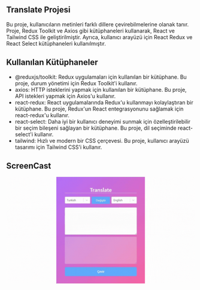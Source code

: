 ## Translate Projesi

Bu proje, kullanıcıların metinleri farklı dillere çevirebilmelerine olanak tanır. Proje, Redux Toolkit ve Axios gibi kütüphaneleri kullanarak, React ve Tailwind CSS ile geliştirilmiştir. Ayrıca, kullanıcı arayüzü için React Redux ve React Select kütüphaneleri kullanılmıştır.

## Kullanılan Kütüphaneler

- @reduxjs/toolkit: Redux uygulamaları için kullanılan bir kütüphane. Bu proje, durum yönetimi için Redux Toolkit'i kullanır.
- axios: HTTP isteklerini yapmak için kullanılan bir kütüphane. Bu proje, API istekleri yapmak için Axios'u kullanır.
- react-redux: React uygulamalarında Redux'u kullanmayı kolaylaştıran bir kütüphane. Bu proje, Redux'un React entegrasyonunu sağlamak için react-redux'u kullanır.
- react-select: Daha iyi bir kullanıcı deneyimi sunmak için özelleştirilebilir bir seçim bileşeni sağlayan bir kütüphane. Bu proje, dil seçiminde react-select'i kullanır.
- tailwind: Hızlı ve modern bir CSS çerçevesi. Bu proje, kullanıcı arayüzü tasarımı için Tailwind CSS'i kullanır.

## ScreenCast
<img src="screen.gif">
